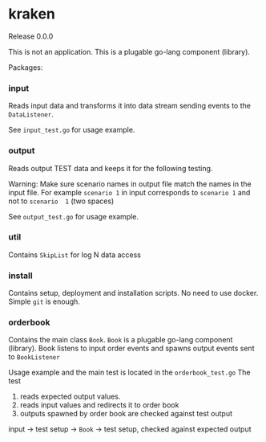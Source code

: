 # kraken 
Release 0.0.0

This is not an application. This is a plugable go-lang component (library).

Packages:
### input 
Reads input data and transforms it into data stream
sending events to the ```DataListener```.

See ```input_test.go``` for usage example.

### output 
Reads output TEST data and keeps it for the following testing.

Warning: Make sure scenario names in output file match the names in the input file.
For example ```scenario 1``` in input corresponds to ```scenario 1``` and not to
```scenario  1``` (two spaces)

See ```output_test.go``` for usage example.

### util
Contains ```SkipList``` for log N data access

### install
Contains setup, deployment and installation scripts. No need to use docker.
Simple ```git``` is enough.

### orderbook
Contains the main class ```Book```.
```Book``` is a plugable go-lang component (library).
Book listens to input order events and spawns
output events sent to ```BookListener```

Usage example and the main test is located in the ```orderbook_test.go```
The test 
1) reads expected output values.
2) reads input values and redirects it to order book
3) outputs spawned by order book are checked against test output

input -> test setup -> ```Book``` -> test setup, checked against expected output